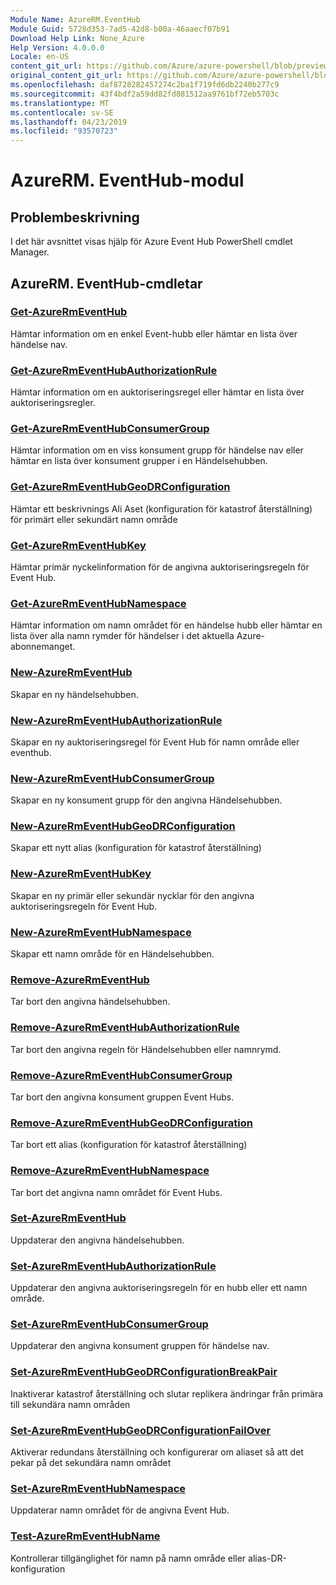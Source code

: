 ```yaml
---
Module Name: AzureRM.EventHub
Module Guid: 5728d353-7ad5-42d8-b00a-46aaecf07b91
Download Help Link: None_Azure
Help Version: 4.0.0.0
Locale: en-US
content_git_url: https://github.com/Azure/azure-powershell/blob/preview/src/ResourceManager/EventHub/Commands.EventHub/help/AzureRM.EventHub.md
original_content_git_url: https://github.com/Azure/azure-powershell/blob/preview/src/ResourceManager/EventHub/Commands.EventHub/help/AzureRM.EventHub.md
ms.openlocfilehash: daf8728282457274c2ba1f719fd6db2240b277c9
ms.sourcegitcommit: 43f4bdf2a59dd82fd881512aa9761bf72eb5703c
ms.translationtype: MT
ms.contentlocale: sv-SE
ms.lasthandoff: 04/23/2019
ms.locfileid: "93570723"
---
```

# AzureRM. EventHub-modul
## Problembeskrivning
I det här avsnittet visas hjälp för Azure Event Hub PowerShell cmdlet Manager.

## AzureRM. EventHub-cmdletar
### [Get-AzureRmEventHub](Get-AzureRmEventHub.md)
Hämtar information om en enkel Event-hubb eller hämtar en lista över händelse nav.

### [Get-AzureRmEventHubAuthorizationRule](Get-AzureRmEventHubAuthorizationRule.md)
Hämtar information om en auktoriseringsregel eller hämtar en lista över auktoriseringsregler.

### [Get-AzureRmEventHubConsumerGroup](Get-AzureRmEventHubConsumerGroup.md)
Hämtar information om en viss konsument grupp för händelse nav eller hämtar en lista över konsument grupper i en Händelsehubben.

### [Get-AzureRmEventHubGeoDRConfiguration](Get-AzureRmEventHubGeoDRConfiguration.md)
Hämtar ett beskrivnings Ali Aset (konfiguration för katastrof återställning) för primärt eller sekundärt namn område

### [Get-AzureRmEventHubKey](Get-AzureRmEventHubKey.md)
Hämtar primär nyckelinformation för de angivna auktoriseringsregeln för Event Hub.

### [Get-AzureRmEventHubNamespace](Get-AzureRmEventHubNamespace.md)
Hämtar information om namn området för en händelse hubb eller hämtar en lista över alla namn rymder för händelser i det aktuella Azure-abonnemanget.

### [New-AzureRmEventHub](New-AzureRmEventHub.md)
Skapar en ny händelsehubben.

### [New-AzureRmEventHubAuthorizationRule](New-AzureRmEventHubAuthorizationRule.md)
Skapar en ny auktoriseringsregel för Event Hub för namn område eller eventhub.

### [New-AzureRmEventHubConsumerGroup](New-AzureRmEventHubConsumerGroup.md)
Skapar en ny konsument grupp för den angivna Händelsehubben.

### [New-AzureRmEventHubGeoDRConfiguration](New-AzureRmEventHubGeoDRConfiguration.md)
Skapar ett nytt alias (konfiguration för katastrof återställning)

### [New-AzureRmEventHubKey](New-AzureRmEventHubKey.md)
Skapar en ny primär eller sekundär nycklar för den angivna auktoriseringsregeln för Event Hub.

### [New-AzureRmEventHubNamespace](New-AzureRmEventHubNamespace.md)
Skapar ett namn område för en Händelsehubben.

### [Remove-AzureRmEventHub](Remove-AzureRmEventHub.md)
Tar bort den angivna händelsehubben.

### [Remove-AzureRmEventHubAuthorizationRule](Remove-AzureRmEventHubAuthorizationRule.md)
Tar bort den angivna regeln för Händelsehubben eller namnrymd.

### [Remove-AzureRmEventHubConsumerGroup](Remove-AzureRmEventHubConsumerGroup.md)
Tar bort den angivna konsument gruppen Event Hubs.

### [Remove-AzureRmEventHubGeoDRConfiguration](Remove-AzureRmEventHubGeoDRConfiguration.md)
Tar bort ett alias (konfiguration för katastrof återställning)

### [Remove-AzureRmEventHubNamespace](Remove-AzureRmEventHubNamespace.md)
Tar bort det angivna namn området för Event Hubs.

### [Set-AzureRmEventHub](Set-AzureRmEventHub.md)
Uppdaterar den angivna händelsehubben.

### [Set-AzureRmEventHubAuthorizationRule](Set-AzureRmEventHubAuthorizationRule.md)
Uppdaterar den angivna auktoriseringsregeln för en hubb eller ett namn område.

### [Set-AzureRmEventHubConsumerGroup](Set-AzureRmEventHubConsumerGroup.md)
Uppdaterar den angivna konsument gruppen för händelse nav.

### [Set-AzureRmEventHubGeoDRConfigurationBreakPair](Set-AzureRmEventHubGeoDRConfigurationBreakPair.md)
Inaktiverar katastrof återställning och slutar replikera ändringar från primära till sekundära namn områden

### [Set-AzureRmEventHubGeoDRConfigurationFailOver](Set-AzureRmEventHubGeoDRConfigurationFailOver.md)
Aktiverar redundans återställning och konfigurerar om aliaset så att det pekar på det sekundära namn området

### [Set-AzureRmEventHubNamespace](Set-AzureRmEventHubNamespace.md)
Uppdaterar namn området för de angivna Event Hub.

### [Test-AzureRmEventHubName](Test-AzureRmEventHubName.md)
Kontrollerar tillgänglighet för namn på namn område eller alias-DR-konfiguration
